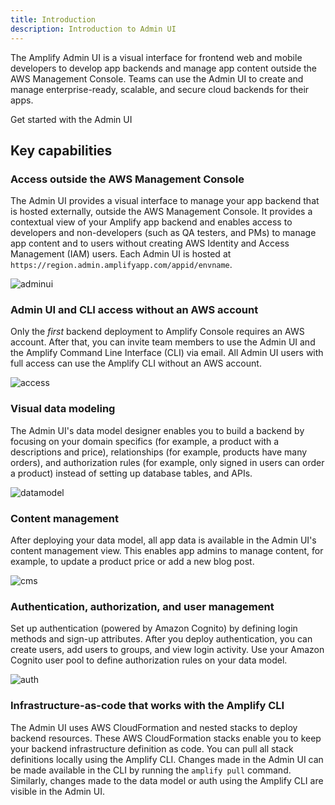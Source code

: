 ```yaml
---
title: Introduction
description: Introduction to Admin UI
---
```


The Amplify Admin UI is a visual interface for frontend web and mobile developers to develop app backends and manage app content outside the AWS Management Console. Teams can use the Admin UI to create and manage enterprise-ready, scalable, and secure cloud backends for their apps.

<docs-internal-link-button href="~/console/adminui/start.md"> <span slot="text">Get started with the Admin UI</span> </docs-internal-link-button>

## Key capabilities

### Access outside the AWS Management Console

The Admin UI provides a visual interface to manage your app backend that is hosted externally, outside the AWS Management Console. It provides a contextual view of your Amplify app backend and enables access to developers and non-developers (such as QA testers, and PMs) to manage app content and to users without creating AWS Identity and Access Management (IAM) users. Each Admin UI is hosted at `https://region.admin.amplifyapp.com/appid/envname`.

![adminui](~/images/console/adminui.png)

### Admin UI and CLI access without an AWS account

Only the *first* backend deployment to Amplify Console requires an AWS account. After that, you can invite team members to use the Admin UI and the Amplify Command Line Interface (CLI) via email. All Admin UI users with full access can use the Amplify CLI without an AWS account.

![access](~/images/console/access.png)

### Visual data modeling

The Admin UI's data model designer enables you to build a backend by focusing on your domain specifics (for example, a product with a descriptions and price), relationships (for example, products have many orders), and authorization rules (for example, only signed in users can order a product) instead of setting up database tables, and APIs.

![datamodel](~/images/console/datamodel.gif)

### Content management

After deploying your data model, all app data is available in the Admin UI's content management view. This enables app admins to manage content, for example, to update a product price or add a new blog post.

![cms](~/images/console/cms.png)

### Authentication, authorization, and user management

Set up authentication (powered by Amazon Cognito) by defining login methods and sign-up attributes. After you deploy authentication, you can create users, add users to groups, and view login activity. Use your Amazon Cognito user pool to define authorization rules on your data model.

![auth](~/images/console/auth.png)


### Infrastructure-as-code that works with the Amplify CLI

The Admin UI uses AWS CloudFormation and nested stacks to deploy backend resources. These AWS CloudFormation stacks enable you to keep your backend infrastructure definition as code. You can pull all stack definitions locally using the Amplify CLI. Changes made in the Admin UI can be made available in the CLI by running the `amplify pull` command. Similarly, changes made to the data model or auth using the Amplify CLI are visible in the Admin UI.




